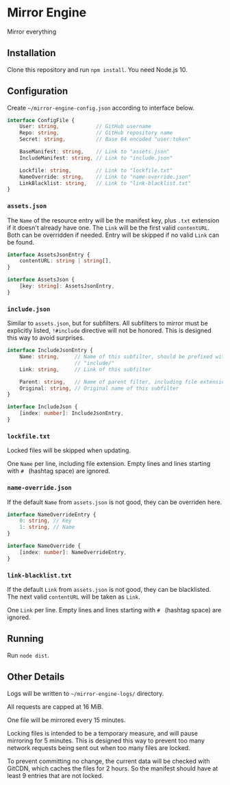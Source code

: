 # Mirror Engine

Mirror everything

## Installation

Clone this repository and run `npm install`. You need Node.js 10.

## Configuration

Create `~/mirror-engine-config.json` according to interface below.

```TypeScript
interface ConfigFile {
    User: string,            // GitHub username
    Repo: string,            // GitHub repository name
    Secret: string,          // Base 64 encoded "user:token"

    BaseManifest: string,    // Link to "assets.json"
    IncludeManifest: string, // Link to "include.json"

    Lockfile: string,        // Link to "lockfile.txt"
    NameOverride: string,    // Link to "name-override.json"
    LinkBlacklist: string,   // Link to "link-blacklist.txt"
}
```

### `assets.json`

The `Name` of the resource entry will be the manifest key, plus `.txt`
extension if it doesn't already have one. The `Link` will be the first valid
`contentURL`. Both can be overridden if needed. Entry will be skipped if no
valid `Link` can be found.

```TypeScript
interface AssetsJsonEntry {
    contentURL: string | string[],
}

interface AssetsJson {
    [key: string]: AssetsJsonEntry,
}
```

### `include.json`

Similar to `assets.json`, but for subfilters. All subfilters to mirror must be
explicitly listed, `!#include` directive will not be honored. This is designed
this way to avoid surprises.

```TypeScript
interface IncludeJsonEntry {
    Name: string,     // Name of this subfilter, should be prefixed with
                      // "include/"
    Link: string,     // Link of this subfilter

    Parent: string,   // Name of parent filter, including file extension
    Original: string, // Original name of this subfilter
}

interface IncludeJson {
    [index: number]: IncludeJsonEntry,
}
```

### `lockfile.txt`

Locked files will be skipped when updating.

One `Name` per line, including file extension. Empty lines and lines starting
with `# ` (hashtag space) are ignored.

### `name-override.json`

If the default `Name` from `assets.json` is not good, they can be overriden
here.

```TypeScript
interface NameOverrideEntry {
    0: string, // Key
    1: string, // Name
}

interface NameOverride {
    [index: number]: NameOverrideEntry,
}
```

### `link-blacklist.txt`

If the default `Link` from `assets.json` is not good, they can be blacklisted.
The next valid `contentURL` will be taken as `Link`.

One `Link` per line. Empty lines and lines starting with `# ` (hashtag space)
are ignored.

## Running

Run `node dist`.

## Other Details

Logs will be written to `~/mirror-engine-logs/` directory.

All requests are capped at 16 MiB.

One file will be mirrored every 15 minutes.

Locking files is intended to be a temporary measure, and will pause mirroring
for 5 minutes. This is designed this way to prevent too many network requests
being sent out when too many files are locked.

To prevent committing no change, the current data will be checked with GitCDN,
which caches the files for 2 hours. So the manifest should have at least 9
entries that are not locked.
